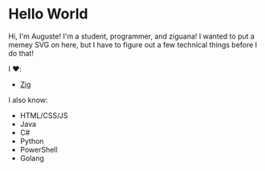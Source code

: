# Hello World

Hi, I'm Auguste! I'm a student, programmer, and ziguana! I wanted to put a memey SVG on here, but I have to figure out a few technical things before I do that!

I ❤️:
- [Zig](https://github.com/ziglang)

I also know:
- HTML/CSS/JS
- Java
- C#
- Python
- PowerShell
- Golang
